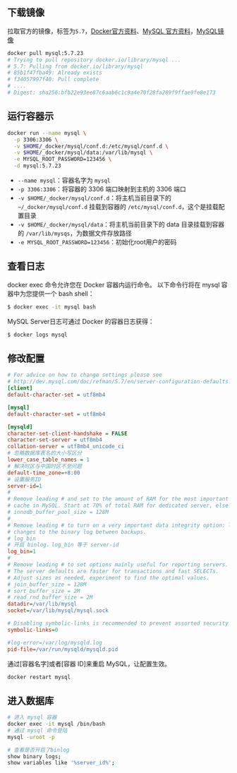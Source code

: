 
## 下载镜像

拉取官方的镜像，标签为`5.7`，[Docker官方资料](https://docs.docker.com/samples/library/mysql/#-via-docker-stack-deploy-or-docker-compose)、[MySQL 官方资料](https://dev.mysql.com/doc/refman/8.0/en/docker-mysql-more-topics.html)，[MySQL镜像](https://hub.docker.com/_/mysql/)

```bash
docker pull mysql:5.7.23
# Trying to pull repository docker.io/library/mysql ...
# 5.7: Pulling from docker.io/library/mysql
# 85b1f47fba49: Already exists
# f34057997f40: Pull complete
# ....
# Digest: sha256:bfb22e93ee87c6aab6c1c9a4e70f28fa289f9ffae9fe8e173
```

## 运行容器示

```bash
docker run --name mysql \
  -p 3306:3306 \
  -v $HOME/_docker/mysql/conf.d:/etc/mysql/conf.d \
  -v $HOME/_docker/mysql/data:/var/lib/mysql \
  -e MYSQL_ROOT_PASSWORD=123456 \
  -d mysql:5.7.23
```

- `--name mysql`：容器名字为 `mysql`
- `-p 3306:3306`：将容器的 3306 端口映射到主机的 3306 端口
- `-v $HOME/_docker/mysql/conf.d`：将主机当前目录下的 `~/_docker/mysql/conf.d` 挂载到容器的 `/etc/mysql/conf.d`，这个是挂载配置目录
- `-v $HOME/_docker/mysql/data`：将主机当前目录下的 data 目录挂载到容器的 `/var/lib/mysqs`，为数据文件存放路径
- `-e MYSQL_ROOT_PASSWORD=123456`：初始化root用户的密码

## 查看日志

docker exec 命令允许您在 Docker 容器内运行命令。 以下命令行将在 mysql 容器中为您提供一个 bash shell：

```bash
$ docker exec -it mysql bash
```

MySQL Server日志可通过 Docker 的容器日志获得：

```bash
$ docker logs mysql
```

## 修改配置

```ini
# For advice on how to change settings please see
# http://dev.mysql.com/doc/refman/5.7/en/server-configuration-defaults.html
[client]
default-character-set = utf8mb4

[mysql]
default-character-set = utf8mb4

[mysqld]
character-set-client-handshake = FALSE
character-set-server = utf8mb4
collation-server = utf8mb4_unicode_ci
# 忽略数据库表名的大小写区分
lower_case_table_names = 1
# 解决时区与中国时区不至问题
default-time_zone=+8:00
# 设置服务ID
server-id=1
#
# Remove leading # and set to the amount of RAM for the most important data
# cache in MySQL. Start at 70% of total RAM for dedicated server, else 10%.
# innodb_buffer_pool_size = 128M
#
# Remove leading # to turn on a very important data integrity option: logging
# changes to the binary log between backups.
# log_bin
# 开启 binlog，log_bin 等于 server-id
log_bin=1
#
# Remove leading # to set options mainly useful for reporting servers.
# The server defaults are faster for transactions and fast SELECTs.
# Adjust sizes as needed, experiment to find the optimal values.
# join_buffer_size = 128M
# sort_buffer_size = 2M
# read_rnd_buffer_size = 2M
datadir=/var/lib/mysql
socket=/var/lib/mysql/mysql.sock

# Disabling symbolic-links is recommended to prevent assorted security risks
symbolic-links=0

#log-error=/var/log/mysqld.log
pid-file=/var/run/mysqld/mysqld.pid
```

通过[容器名字]或者[容器 ID]来重启 MySQL，让配置生效。

```bash
docker restart mysql
```

## 进入数据库

```bash
# 进入 mysql 容器
docker exec -it mysql /bin/bash
# 通过 mysql 命令登陆
mysql -uroot -p

# 查看是否开启了binlog
show binary logs;
show variables like '%server_id%';
```